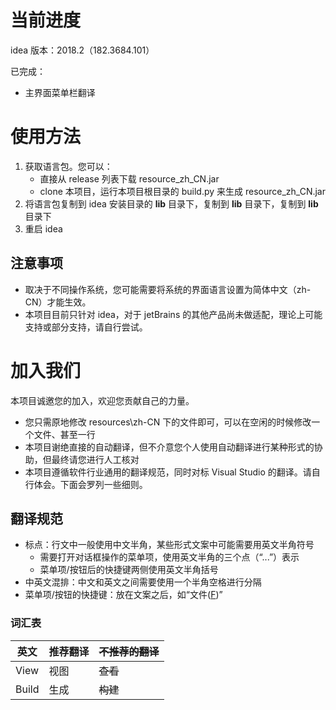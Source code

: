 # 当前进度

idea 版本：2018.2（182.3684.101）

已完成：
* 主界面菜单栏翻译

# 使用方法

1. 获取语言包。您可以：
    * 直接从 release 列表下载 resource_zh_CN.jar
    * clone 本项目，运行本项目根目录的 build.py 来生成 resource_zh_CN.jar
2. 将语言包复制到 idea 安装目录的 **lib** 目录下，复制到 **lib** 目录下，复制到 **lib** 目录下
3. 重启 idea

## 注意事项
* 取决于不同操作系统，您可能需要将系统的界面语言设置为简体中文（zh-CN）才能生效。
* 本项目目前只针对 idea，对于 jetBrains 的其他产品尚未做适配，理论上可能支持或部分支持，请自行尝试。

# 加入我们
本项目诚邀您的加入，欢迎您贡献自己的力量。

* 您只需原地修改 resources\zh-CN 下的文件即可，可以在空闲的时候修改一个文件、甚至一行
* 本项目谢绝直接的自动翻译，但不介意您个人使用自动翻译进行某种形式的协助，但最终请您进行人工核对
* 本项目遵循软件行业通用的翻译规范，同时对标 Visual Studio 的翻译。请自行体会。下面会罗列一些细则。

## 翻译规范

* 标点：行文中一般使用中文半角，某些形式文案中可能需要用英文半角符号
    * 需要打开对话框操作的菜单项，使用英文半角的三个点（“...”）表示
    * 菜单项/按钮后的快捷键两侧使用英文半角括号
* 中英文混排：中文和英文之间需要使用一个半角空格进行分隔
* 菜单项/按钮的快捷键：放在文案之后，如“文件(<u>F</u>)”

### 词汇表
| 英文 | 推荐翻译 | ~~不推荐的翻译~~ |
| --- | --- | --- |
| View | 视图 | ~~查看~~ |
| Build | 生成 | ~~构建~~ |
